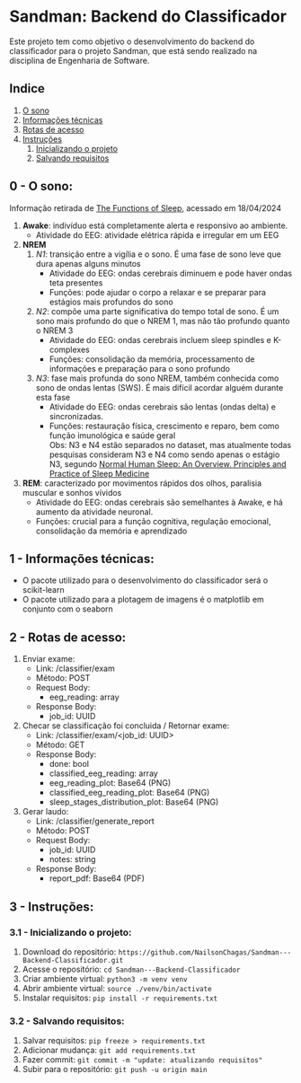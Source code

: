 # Sandman: Backend do Classificador
Este projeto tem como objetivo o desenvolvimento do backend do classificador para o projeto Sandman, que está sendo realizado na disciplina de Engenharia de Software.

## Indice
1. [O sono](#0---o-sono)
2. [Informações técnicas](#1---informações-técnicas)
3. [Rotas de acesso](#2---rotas-de-acesso)
4. [Instruções](#3---instruções)
   1. [Inicializando o projeto](#31---inicializando-o-projeto)
   2. [Salvando requisitos](#32---salvando-requisitos)

## 0 - O sono:
Informação retirada de [The Functions of Sleep](http://www.aimspress.com/article/10.3934/Neuroscience.2015.3.155), acessado em 18/04/2024
1. **Awake**: indivíduo está completamente alerta e responsivo ao ambiente. 
    - Atividade do EEG: atividade elétrica rápida e irregular em um EEG
2. **NREM**
    1. *N1*: transição entre a vigília e o sono. É uma fase de sono leve que dura apenas alguns minutos
        - Atividade do EEG: ondas cerebrais diminuem e pode haver ondas teta presentes
        - Funções: pode ajudar o corpo a relaxar e se preparar para estágios mais profundos do sono
    2. *N2*: compõe uma parte significativa do tempo total de sono. É um sono mais profundo do que o NREM 1, mas não tão profundo quanto o NREM 3
        - Atividade do EEG: ondas cerebrais incluem sleep spindles e K-complexes
        - Funções: consolidação da memória, processamento de informações e preparação para o sono profundo
    3. *N3*: fase mais profunda do sono NREM, também conhecida como sono de ondas lentas (SWS). É mais difícil acordar alguém durante esta fase
        - Atividade do EEG: ondas cerebrais são lentas (ondas delta) e sincronizadas.
        - Funções: restauração física, crescimento e reparo, bem como função imunológica e saúde geral</br>
    Obs: N3 e N4 estão separados no dataset, mas atualmente todas pesquisas consideram N3 e N4 como sendo apenas o estágio N3, segundo [Normal Human Sleep: An Overview. Principles and Practice of Sleep Medicine](https://www.researchgate.net/publication/287231408_Normal_Human_Sleep_An_Overview_Principles_and_Practice_of_Sleep_Medicine_MH_Kryger_Ed)
3. **REM**: caracterizado por movimentos rápidos dos olhos, paralisia muscular e sonhos vívidos
    - Atividade do EEG: ondas cerebrais são semelhantes à Awake, e há aumento da atividade neuronal.
    - Funções: crucial para a função cognitiva, regulação emocional, consolidação da memória e aprendizado

## 1 - Informações técnicas:
- O pacote utilizado para o desenvolvimento do classificador será o scikit-learn
- O pacote utilizado para a plotagem de imagens é o matplotlib em conjunto com o seaborn

## 2 - Rotas de acesso:
1. Enviar exame:
    - Link: /classifier/exam
    - Método: POST
    - Request Body:
      - eeg_reading: array<float>
    - Response Body:
      - job_id: UUID 
2. Checar se classificação foi concluida / Retornar exame:
    - Link: /classifier/exam/<job_id: UUID>
    - Método: GET
    - Response Body:
      - done: bool 
      - classified_eeg_reading: array<int>
      - eeg_reading_plot: Base64 (PNG) 
      - classified_eeg_reading_plot: Base64 (PNG)
      - sleep_stages_distribution_plot: Base64 (PNG)
3. Gerar laudo:
    - Link: /classifier/generate_report
    - Método: POST
    - Request Body:
      - job_id: UUID
      - notes: string
    - Response Body:
      - report_pdf: Base64 (PDF)

## 3 - Instruções:
### 3.1 - Inicializando o projeto: 
1. Download do repositório: ```https://github.com/NailsonChagas/Sandman---Backend-Classificador.git```
2. Acesse o repositório: ```cd Sandman---Backend-Classificador```
3. Criar ambiente virtual: ```python3 -m venv venv```
4. Abrir ambiente virtual: ```source ./venv/bin/activate```
5. Instalar requisitos: ```pip install -r requirements.txt```

### 3.2 - Salvando requisitos:
1. Salvar requisitos: ```pip freeze > requirements.txt```
2. Adicionar mudança: ```git add requirements.txt```
3. Fazer commit: ```git commit -m "update: atualizando requisitos"```
4. Subir para o repositório: ```git push -u origin main```
